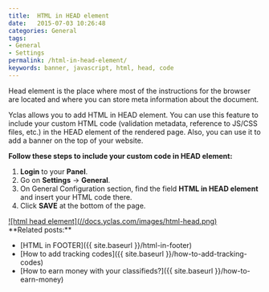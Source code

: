 ```yaml
---
title:  HTML in HEAD element
date:   2015-07-03 10:26:48
categories: General
tags: 
- General
- Settings
permalink: /html-in-head-element/
keywords: banner, javascript, html, head, code
---
```

Head element is the place where most of the instructions for the browser are located and where you can store meta information about the document.

Yclas allows you to add HTML in HEAD element. You can use this feature to include your custom HTML code (validation metadata, reference to JS/CSS files, etc.) in the HEAD element of the rendered page. Also, you can use it to add a banner on the top of your website.

**Follow these steps to include your custom code in HEAD element:**

1. **Login** to your **Panel**.
2. Go on **Settings** -> **General**.
3. On General Configuration section, find the field **HTML in HEAD element** and insert your HTML code there.
4. Click **SAVE** at the bottom of the page.

<a href="//docs.yclas.com/images/html-head.png" class="thumbnail gallery-item" data-gallery>
![html head element](//docs.yclas.com/images/html-head.png)
</a>

<br>
**Related posts:**

+ [HTML in FOOTER]({{ site.baseurl }}/html-in-footer)
+ [How to add tracking codes]({{ site.baseurl }}/how-to-add-tracking-codes)
+ [How to earn money with your classifieds?]({{ site.baseurl }}/how-to-earn-money)